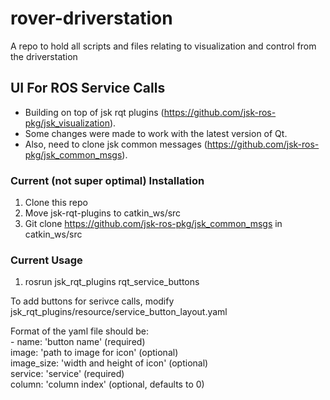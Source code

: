 # rover-driverstation
A repo to hold all scripts and files relating to visualization and control from the driverstation

## UI For ROS Service Calls
- Building on top of jsk rqt plugins (https://github.com/jsk-ros-pkg/jsk_visualization).  
- Some changes were made to work with the latest version of Qt.  
- Also, need to clone jsk common messages (https://github.com/jsk-ros-pkg/jsk_common_msgs).

### Current (not super optimal) Installation
1. Clone this repo
2. Move jsk-rqt-plugins to catkin_ws/src
3. Git clone https://github.com/jsk-ros-pkg/jsk_common_msgs in catkin_ws/src

### Current Usage
1. rosrun jsk_rqt_plugins rqt_service_buttons  

To add buttons for serivce calls, modify
jsk_rqt_plugins/resource/service_button_layout.yaml

Format of the yaml file should be:  
\- name: 'button name' (required)  
  image: 'path to image for icon' (optional)  
  image_size: 'width and height of icon' (optional)  
  service: 'service' (required)  
  column: 'column index' (optional, defaults to 0)  
